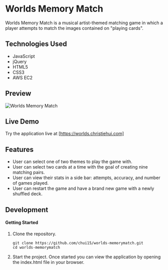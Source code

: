 # Worlds Memory Match

Worlds Memory Match is a musical artist-themed matching game in which a player attempts to match the images contained on "playing cards".

## Technologies Used

- JavaScript
- jQuery
- HTML5
- CSS3
- AWS EC2

## Preview

![Worlds Memory Match](assets/images/memorymatch.gif)

## Live Demo

Try the application live at [https://worlds.christiehui.com]

## Features

- User can select one of two themes to play the game with.
- User can select two cards at a time with the goal of creating nine matching pairs.
- User can view their stats in a side bar: attempts, accuracy, and number of games played.
- User can restart the game and have a brand new game with a newly shuffled deck.

## Development

#### Getting Started

1. Clone the repository.

    ```shell
    git clone https://github.com/chui15/worlds-memorymatch.git
    cd worlds-memorymatch

1. Start the project. Once started you can view the application by opening the index.html file in your browser.
